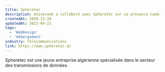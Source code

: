 ```yaml
---
title: Spheretec
description: Univerweb a collaboré avec Spheretec sur sa présence numérique. Nous avons créé le site web et nous assurons son hébergement.
createdAt: 2020-12-20
updatedAt: 2021-04-21
tags:
  - 'WebDesign'
  - 'Hébergement'
industry: Télécommunications
link: https://www.spheretec.dz
---
```


Spheretec est une jeune entreprise algérienne spécialisée dans le secteur des transmissions de données.
